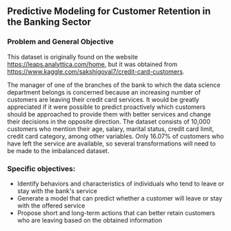 ## Predictive Modeling for Customer Retention in the Banking Sector

### Problem and General Objective

This dataset is originally found on the website https://leaps.analyttica.com/home, but it was obtained from https://www.kaggle.com/sakshigoyal7/credit-card-customers.

The manager of one of the branches of the bank to which the data science department belongs is concerned because an increasing number of customers are leaving their credit card services. It would be greatly appreciated if it were possible to predict proactively which customers should be approached to provide them with better services and change their decisions in the opposite direction. The dataset consists of 10,000 customers who mention their age, salary, marital status, credit card limit, credit card category, among other variables. Only 16.07% of customers who have left the service are available, so several transformations will need to be made to the imbalanced dataset.

### Specific objectives:

- Identify behaviors and characteristics of individuals who tend to leave or stay with the bank's service
- Generate a model that can predict whether a customer will leave or stay with the offered service
- Propose short and long-term actions that can better retain customers who are leaving based on the obtained information

